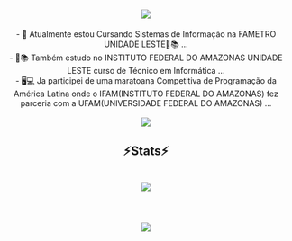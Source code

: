
<h1 align="center">
<img src="https://readme-typing-svg.herokuapp.com/?font=Righteous&size=35&center=true&vCenter=true&width=500&height=70&duration=4500&lines=olá!+👋;+me+chamo+Walter!;" />
</h1>

<div  align="center" >
- 🔭 Atualmente estou Cursando Sistemas de Informação na FAMETRO UNIDADE LESTE📗📚 ...
  <br>
- 📕📚 Também estudo no INSTITUTO FEDERAL DO AMAZONAS UNIDADE LESTE curso de Técnico em Informática ...
  <br>
- 🖥💻 Ja participei de uma maratoana Competitiva de Programação da América Latina onde o IFAM(INSTITUTO FEDERAL DO AMAZONAS) fez parceria com a UFAM(UNIVERSIDADE FEDERAL DO AMAZONAS) ...
</div>

<br>
<div align="center" >
  <img src="https://skillicons.dev/icons?i=vscode,c,python" />
</div>

<h2 align="center" >⚡Stats⚡</h2>

<br>
<div align="center" >
  <picture>
  <source
    srcset="https://github-readme-stats.vercel.app/api?username=WalterGoncalves-filho&show_icons=true&theme=dark"
    media="(prefers-color-scheme: dark)"
  />
  <source
    srcset="https://github-readme-stats.vercel.app/api?username=WalterGoncalves-filho
&show_icons=true"
    media="(prefers-color-scheme: light), (prefers-color-scheme: no-preference)"
  />
  <img src="https://github-readme-stats.vercel.app/api?username=WalterGoncalves-filho
&show_icons=true" />
</picture>
</div>
<br>
<h1 align="center">
<img src="https://readme-typing-svg.herokuapp.com/?font=Righteous&size=35&center=true&vCenter=true&width=500&height=70&duration=5000&lines=obrigado+pela+atenção!;" />
</h1>






